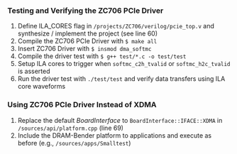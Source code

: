 ### Testing and Verifying the ZC706 PCIe Driver

1. Define ILA_CORES flag in `/projects/ZC706/verilog/pcie_top.v` and synthesize / implement the project (see line 60)
2. Compile the ZC706 PCIe Driver with `$ make all`
3. Insert ZC706 Driver with `$ insmod dma_softmc`
4. Compile the driver test with `$ g++ test/*.c -o test/test`
5. Setup ILA cores to trigger when `softmc_c2h_tvalid` or `softmc_h2c_tvalid` is asserted
6. Run the driver test with `./test/test` and verify data transfers using ILA core waveforms

### Using ZC706 PCIe Driver Instead of XDMA

1. Replace the default *BoardInterface* to `BoardInterface::IFACE::XDMA` in `/sources/api/platform.cpp` (line 69)
2. Include the DRAM-Bender platform to applications and execute as before (e.g., `/sources/apps/Smalltest`)